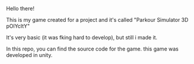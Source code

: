 Hello there!

This is my game created for a project and it's called "Parkour Simulator 3D pOlYcItY"

It's very basic (it was fking hard to develop), but still i made it.

In this repo, you can find the source code for the game. this game was developed in unity. 
